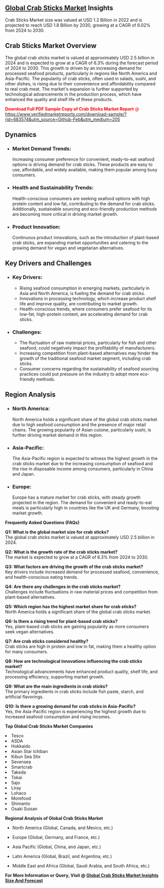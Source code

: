 <h2><a href="https://www.verifiedmarketreports.com/download-sample/?rid=683574&amp;utm_source=Github&amp;utm_medium=205" target="_blank">Global Crab Sticks Market</a> Insights</h2><p>Crab Sticks Market size was valued at USD 1.2 Billion in 2022 and is projected to reach USD 1.8 Billion by 2030, growing at a CAGR of 6.02% from 2024 to 2030.</p><p> <h2>Crab Sticks Market Overview</h2> <p>The global crab sticks market is valued at approximately USD 2.5 billion in 2024 and is expected to grow at a CAGR of 6.3% during the forecast period of 2024 to 2030. This growth is driven by an increasing demand for processed seafood products, particularly in regions like North America and Asia-Pacific. The popularity of crab sticks, often used in salads, sushi, and other dishes, is rising due to their convenience and affordability compared to real crab meat. The market's expansion is further supported by technological advancements in the production process, which have enhanced the quality and shelf life of these products.</p> <p><p><span class=""><span style="color: #ff0000;"><strong>Download Full PDF Sample Copy of Crab Sticks Market Report</strong> @ </span><a href="https://www.verifiedmarketreports.com/download-sample/?rid=683574&amp;utm_source=Github-Feb&amp;utm_medium=205" target="_blank">https://www.verifiedmarketreports.com/download-sample/?rid=683574&amp;utm_source=Github-Feb&amp;utm_medium=205</a></span></p></p> <h2>Dynamics</h2> <ul> <li><h3>Market Demand Trends:</h3> Increasing consumer preference for convenient, ready-to-eat seafood options is driving demand for crab sticks. These products are easy to use, affordable, and widely available, making them popular among busy consumers.</li> <li><h3>Health and Sustainability Trends:</h3> Health-conscious consumers are seeking seafood options with high protein content and low fat, contributing to the demand for crab sticks. Additionally, sustainable sourcing and eco-friendly production methods are becoming more critical in driving market growth.</li> <li><h3>Product Innovation:</h3> Continuous product innovations, such as the introduction of plant-based crab sticks, are expanding market opportunities and catering to the growing demand for vegan and vegetarian alternatives.</li> </ul> <h2>Key Drivers and Challenges</h2> <ul> <li><h3>Key Drivers:</h3> <ul> <li>Rising seafood consumption in emerging markets, particularly in Asia and North America, is fueling the demand for crab sticks.</li> <li>Innovations in processing technology, which increase product shelf life and improve quality, are contributing to market growth.</li> <li>Health-conscious trends, where consumers prefer seafood for its low-fat, high-protein content, are accelerating demand for crab sticks.</li> </ul> </li> <li><h3>Challenges:</h3> <ul> <li>The fluctuation of raw material prices, particularly for fish and other seafood, could negatively impact the profitability of manufacturers.</li> <li>Increasing competition from plant-based alternatives may hinder the growth of the traditional seafood market segment, including crab sticks.</li> <li>Consumer concerns regarding the sustainability of seafood sourcing practices could put pressure on the industry to adopt more eco-friendly methods.</li> </ul> </li> </ul> <h2>Region Analysis</h2> <ul> <li><h3>North America:</h3> North America holds a significant share of the global crab sticks market due to high seafood consumption and the presence of major retail chains. The growing popularity of Asian cuisine, particularly sushi, is further driving market demand in this region.</li> <li><h3>Asia-Pacific:</h3> The Asia-Pacific region is expected to witness the highest growth in the crab sticks market due to the increasing consumption of seafood and the rise in disposable income among consumers, particularly in China and Japan.</li> <li><h3>Europe:</h3> Europe has a mature market for crab sticks, with steady growth projected in the region. The demand for convenient and ready-to-eat meals is particularly high in countries like the UK and Germany, boosting market growth.</li> </ul> <p><strong>Frequently Asked Questions (FAQs)</strong></p> <p><strong>Q1: What is the global market size for crab sticks?</strong><br> The global crab sticks market is valued at approximately USD 2.5 billion in 2024.</p> <p><strong>Q2: What is the growth rate of the crab sticks market?</strong><br> The market is expected to grow at a CAGR of 6.3% from 2024 to 2030.</p> <p><strong>Q3: What factors are driving the growth of the crab sticks market?</strong><br> Key drivers include increased demand for processed seafood, convenience, and health-conscious eating trends.</p> <p><strong>Q4: Are there any challenges in the crab sticks market?</strong><br> Challenges include fluctuations in raw material prices and competition from plant-based alternatives.</p> <p><strong>Q5: Which region has the highest market share for crab sticks?</strong><br> North America holds a significant share of the global crab sticks market.</p> <p><strong>Q6: Is there a rising trend for plant-based crab sticks?</strong><br> Yes, plant-based crab sticks are gaining popularity as more consumers seek vegan alternatives.</p> <p><strong>Q7: Are crab sticks considered healthy?</strong><br> Crab sticks are high in protein and low in fat, making them a healthy option for many consumers.</p> <p><strong>Q8: How are technological innovations influencing the crab sticks market?</strong><br> Technological advancements have enhanced product quality, shelf life, and processing efficiency, supporting market growth.</p> <p><strong>Q9: What are the main ingredients in crab sticks?</strong><br> The primary ingredients in crab sticks include fish paste, starch, and artificial flavorings.</p> <p><strong>Q10: Is there a growing demand for crab sticks in Asia-Pacific?</strong><br> Yes, the Asia-Pacific region is experiencing the highest growth due to increased seafood consumption and rising incomes.</p> </p><p><strong>Top Global Crab Sticks Market Companies</strong></p><div data-test-id=""><p><li>Tesco</li><li> ASDA</li><li> Hokkaido</li><li> Asian Star Ichiban</li><li> Kibun Sea Stix</li><li> Sevensea</li><li> Smartcrab</li><li> Takeda</li><li> Tokai</li><li> Sajo</li><li> Liray</li><li> Lohaco</li><li> Morefood</li><li> Shimanto</li><li> Osaki Suisan</li></p><div><strong>Regional Analysis of&nbsp;Global Crab Sticks Market</strong></div><ul><li dir="ltr"><p dir="ltr">North America&nbsp;(Global, Canada, and Mexico, etc.)</p></li><li dir="ltr"><p dir="ltr">Europe (Global, Germany, and France, etc.)</p></li><li dir="ltr"><p dir="ltr">Asia Pacific&nbsp;(Global, China, and Japan, etc.)</p></li><li dir="ltr"><p dir="ltr">Latin America&nbsp;(Global, Brazil, and Argentina, etc.)</p></li><li dir="ltr">Middle East and Africa&nbsp;(Global, Saudi Arabia, and South Africa, etc.)</li></ul><p><strong>For More Information or Query, Visit @&nbsp;</strong><strong><a href="https://www.verifiedmarketreports.com/product/crab-sticks-market/?utm_source=Github&amp;utm_medium=205" target="_blank">Global Crab Sticks Market Insights Size And Forecast</a></strong></p></div>
